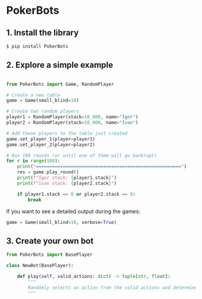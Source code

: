# PokerBots

## 1. Install the library
```bash
$ pip install PokerBots
```

## 2. Explore a simple example
```python

from PokerBots import Game, RandomPlayer

# Create a new table
game = Game(small_blind=10)

# Create two random players
player1 = RandomPlayer(stack=10_000, name="Igor")
player2 = RandomPlayer(stack=10_000, name="Ivan")

# Add these players to the table just created
game.set_player_1(player=player1)
game.set_player_2(player=player2)

# Run 100 rounds (or until one of them will go bankrupt)
for r in range(100):
    print("======================================================")
    res = game.play_round()
    print(f"Igor stack: {player1.stack}")
    print(f"Ivan stack: {player2.stack}")

    if player1.stack == 0 or player2.stack == 0:
        break
```

If you want to see a detailed output during the games:

```python
game = Game(small_blind=10, verbose=True)
```

## 3. Create your own bot

```python
from PokerBots import BasePlayer

class NewBot(BasePlayer):

    def play(self, valid_actions: dict) -> tuple[str, float]:
        """
        Randomly selects an action from the valid actions and determines the bet amount if needed.
        """
```